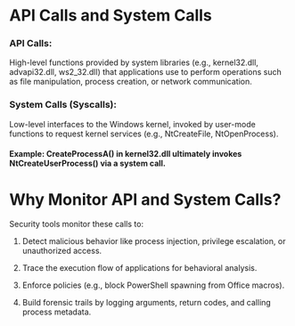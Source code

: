 # API Calls and System Calls

### API Calls: 

High-level functions provided by system libraries (e.g., kernel32.dll, advapi32.dll, ws2_32.dll) that applications use to perform operations such as file manipulation, process creation, or network communication.

### System Calls (Syscalls): 

Low-level interfaces to the Windows kernel, invoked by user-mode functions to request kernel services (e.g., NtCreateFile, NtOpenProcess).

#### Example: CreateProcessA() in kernel32.dll ultimately invokes NtCreateUserProcess() via a system call.

# Why Monitor API and System Calls?

Security tools monitor these calls to:

1) Detect malicious behavior like process injection, privilege escalation, or unauthorized access.

2) Trace the execution flow of applications for behavioral analysis.

3) Enforce policies (e.g., block PowerShell spawning from Office macros).

4) Build forensic trails by logging arguments, return codes, and calling process metadata.
